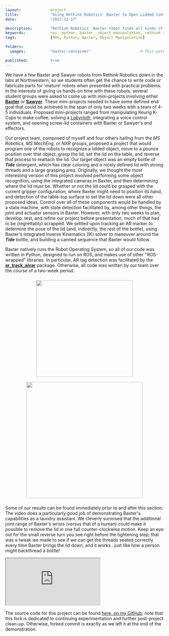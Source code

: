 ```yaml
---
layout:             project
title:              "Using Rethink Robotics' Baxter to Open Lidded Containers"
date:               "2017-12-17"

description:        "Rethink Robotics' Baxter robot finds all kinds of use in research environments. We use Baxter to find the lid of a bottle (capped with an AR tag) and initiate a sequence to open the bottle."
keywords:           ros, python, baxter, object manipulation, rethink robotics, AR markers
tags:               [ROS, Python, Baxter, Object Manipulation]

folders:
  images:           "baxter-container"                      # This path is project-dependent; don't forget to change it!

published:          true
---
```


We have a few Baxter and Sawyer robots from Rethink Robotics down in the labs at Northwestern, so we students often get the chance to write code or fabricate parts for 'mature' robots when presented with practical problems. In the interests of giving us hands-on time with these robots, several student groups were asked to come up with mini-projects involving either **[Baxter](https://www.rethinkrobotics.com/baxter/)** or **[Sawyer](https://www.rethinkrobotics.com/sawyer/)**. These mini-projects needed to have some defined end goal that could be achieved in the span of only two weeks with a team of 4-5 individuals. Proposed mini-projects ranged from manipulating Keurig K-Cups to make coffee, solving a _[Labyrinth](https://en.wikipedia.org/wiki/Labyrinth_(marble_game))_, integrating a voice control system, and opening screw-lid containers with Baxter or Sawyer's end effectors.

Our project team, composed of myself and four others hailing from the _MS Robotics_, _MS MechEng_, or _NXR_ groups, proposed a project that would program one of the robots to recognize a lidded object, move to a pounce position over that object, grasp the lid, set the lid on the table, and reverse that process to reattach the lid. Our target object was an empty bottle of _**Tide**_ detergent, which has clear coloring and a nicely defined lid with strong threads and a large grasping area. Originally, we thought the most interesting version of this project involved performing some object recognition, using the integrated cameras in Baxter, and then determining where the lid must be. Whether or not the lid could be grasped with the current gripper configuration, where Baxter might need to position its hand, and detection of the table-top surface to set the lid down were all other proposed ideas. Control over all of these components would be handled by a state machine, with state detection facilitated by, among other things, the joint and actuator sensors in Baxter. However, with only two weeks to plan, develop, test, and refine our project before presentation, much of that had to be (regrettably) scrapped. We settled upon tracking an AR marker to determine the pose of the lid (and, indirectly, the rest of the bottle), using Baxter's integrated Inverse Kinematics (IK) solver to maneuver around the _**Tide**_ bottle, and building a canned sequence that Baxter would follow.

Baxter natively runs the Robot Operating System, so all of our code was written in Python, designed to run on ROS, and makes use of other "ROS-wrapped" libraries. In particular, AR tag detection was facilitated by the **[ar_track_alvar](http://wiki.ros.org/ar_track_alvar)** package. Otherwise, all code was written by our team over the course of a two-week period.

<div style="width: 100%; text-align: center">
    <img src="{{ site.url }}/{{ site.project_assets }}/{{ page.folders.images }}/opening_lid.gif" style="width:308px; padding:8px 24px 8px 24px;">
    <img src="{{ site.url }}/{{ site.project_assets }}/{{ page.folders.images }}/move_bottle.gif" style="width:370px; padding:8px 24px 8px 24px;">
</div>

Some of our results can be found immediately prior to and after this section. The video does a particularly good job of demonstrating Baxter's capabilities as a laundry assistant. We cleverly surmised that the additional joint range of Baxter's wrists (versus that of a human) could make it possible to remove the lid in one full counter-clockwise motion. Keep an eye out for the small reverse turn you see right before the tightening step; that was a tweak we made to see if we can get the threads seated correctly every time Baxter brings the lid down, and it works...just like how a person might backthread a bottle!

<div class="project-video">
    <iframe src="https://drive.google.com/file/d/1EaoCfeFKYYQqXFVEPJns-Yj-1wORPHBg/preview" allowFullscreen></iframe>
</div>

The source code for this project can be found [here, on my GitHub](https://github.com/spieswl/container_manipulator); note that this fork is dedicated to continuing experimentation and further post-project clean-up. Otherwise, forked commit is exactly as we left it at the end of the demonstration.